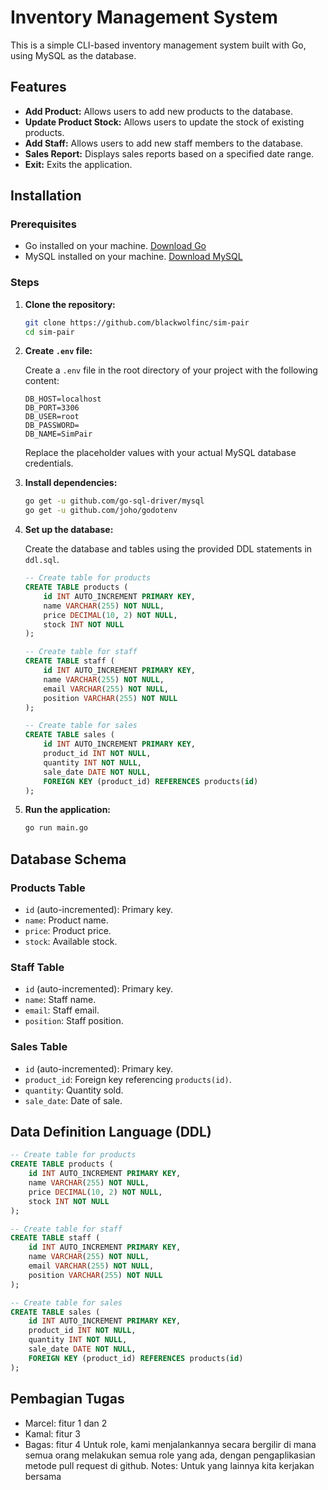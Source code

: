 # Inventory Management System

This is a simple CLI-based inventory management system built with Go, using MySQL as the database.

## Features

- **Add Product:** Allows users to add new products to the database.
- **Update Product Stock:** Allows users to update the stock of existing products.
- **Add Staff:** Allows users to add new staff members to the database.
- **Sales Report:** Displays sales reports based on a specified date range.
- **Exit:** Exits the application.

## Installation

### Prerequisites

- Go installed on your machine. [Download Go](https://golang.org/dl/)
- MySQL installed on your machine. [Download MySQL](https://dev.mysql.com/downloads/mysql/)

### Steps

1. **Clone the repository:**

    ```sh
    git clone https://github.com/blackwolfinc/sim-pair
    cd sim-pair
    ```

2. **Create `.env` file:**

    Create a `.env` file in the root directory of your project with the following content:

    ```env
    DB_HOST=localhost
    DB_PORT=3306
    DB_USER=root
    DB_PASSWORD=
    DB_NAME=SimPair
    ```

    Replace the placeholder values with your actual MySQL database credentials.

3. **Install dependencies:**

    ```sh
    go get -u github.com/go-sql-driver/mysql
    go get -u github.com/joho/godotenv
    ```

4. **Set up the database:**

    Create the database and tables using the provided DDL statements in `ddl.sql`.

    ```sql
    -- Create table for products
    CREATE TABLE products (
        id INT AUTO_INCREMENT PRIMARY KEY,
        name VARCHAR(255) NOT NULL,
        price DECIMAL(10, 2) NOT NULL,
        stock INT NOT NULL
    );

    -- Create table for staff
    CREATE TABLE staff (
        id INT AUTO_INCREMENT PRIMARY KEY,
        name VARCHAR(255) NOT NULL,
        email VARCHAR(255) NOT NULL,
        position VARCHAR(255) NOT NULL
    );

    -- Create table for sales
    CREATE TABLE sales (
        id INT AUTO_INCREMENT PRIMARY KEY,
        product_id INT NOT NULL,
        quantity INT NOT NULL,
        sale_date DATE NOT NULL,
        FOREIGN KEY (product_id) REFERENCES products(id)
    );
    ```

5. **Run the application:**

    ```sh
    go run main.go
    ```

## Database Schema

### Products Table

- `id` (auto-incremented): Primary key.
- `name`: Product name.
- `price`: Product price.
- `stock`: Available stock.

### Staff Table

- `id` (auto-incremented): Primary key.
- `name`: Staff name.
- `email`: Staff email.
- `position`: Staff position.

### Sales Table

- `id` (auto-incremented): Primary key.
- `product_id`: Foreign key referencing `products(id)`.
- `quantity`: Quantity sold.
- `sale_date`: Date of sale.

## Data Definition Language (DDL)

```sql
-- Create table for products
CREATE TABLE products (
    id INT AUTO_INCREMENT PRIMARY KEY,
    name VARCHAR(255) NOT NULL,
    price DECIMAL(10, 2) NOT NULL,
    stock INT NOT NULL
);

-- Create table for staff
CREATE TABLE staff (
    id INT AUTO_INCREMENT PRIMARY KEY,
    name VARCHAR(255) NOT NULL,
    email VARCHAR(255) NOT NULL,
    position VARCHAR(255) NOT NULL
);

-- Create table for sales
CREATE TABLE sales (
    id INT AUTO_INCREMENT PRIMARY KEY,
    product_id INT NOT NULL,
    quantity INT NOT NULL,
    sale_date DATE NOT NULL,
    FOREIGN KEY (product_id) REFERENCES products(id)
);
```

## Pembagian Tugas
- Marcel: fitur 1 dan 2
- Kamal: fitur 3
- Bagas: fitur 4
Untuk role, kami menjalankannya secara bergilir di mana semua orang melakukan semua role yang ada, dengan pengaplikasian metode pull request di github.
Notes: Untuk yang lainnya kita kerjakan bersama
